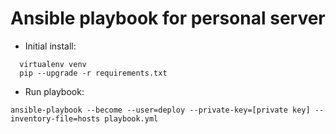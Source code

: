 Ansible playbook for personal server
===

* Initial install:
```
  virtualenv venv
  pip --upgrade -r requirements.txt
```
* Run playbook:
```
ansible-playbook --become --user=deploy --private-key=[private key] --inventory-file=hosts playbook.yml
```

